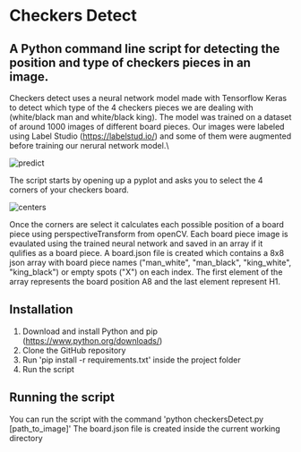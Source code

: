 # Checkers Detect

## A Python command line script for detecting the position and type of checkers pieces in an image.
Checkers detect uses a neural network model made with Tensorflow Keras to detect which type of the 4 checkers pieces we are dealing with (white/black man and white/black king).
The model was trained on a dataset of around 1000 images of different board pieces. Our images were labeled using Label Studio (https://labelstud.io/) and some of them were augmented before training our nerural network model.\

![predict](https://github.com/user-attachments/assets/48156a56-f910-47c1-93a1-ebdbf20c7a36)


The script starts by opening up a pyplot and asks you to select the 4 corners of your checkers board.

![centers](https://github.com/user-attachments/assets/1bd7354a-bb7e-4b5f-9fa9-7a5eb2514a00)

Once the corners are select it calculates each possible position of a board piece using perspectiveTransform from openCV. Each board piece image is evaulated using the trained neural network and saved in an array if it qulifies as a board piece.
A board.json file is created which contains a 8x8 json array with board piece names ("man_white", "man_black", "king_white", "king_black") or empty spots ("X") on each index. The first element of the array represents the board position A8 
and the last element represent H1.

## Installation
1. Download and install Python and pip (https://www.python.org/downloads/)
2. Clone the GitHub repository
3. Run 'pip install -r requirements.txt' inside the project folder
5. Run the script

## Running the script
You can run the script with the command 'python checkersDetect.py [path_to_image]'
The board.json file is created inside the current working directory
